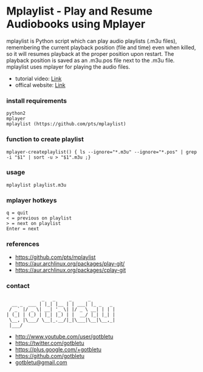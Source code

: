 # Mplaylist - Play and Resume Audiobooks using Mplayer
mplaylist is Python script which can play audio playlists (.m3u files),
remembering the current playback position (file and time) even when killed,
so it will resumes playback at the proper position upon restart. The playback
position is saved as an .m3u.pos file next to the .m3u file. mplaylist
uses mplayer for playing the audio files.
* tutorial video: [Link](https://www.youtube.com/watch?v=opra9r0-rtw)
* offical website: [Link](https://github.com/pts/mplaylist)

### install requirements
    python2
    mplayer
    mplaylist (https://github.com/pts/mplaylist)
   
### function to create playlist
    mplayer-createplaylist() { ls --ignore="*.m3u" --ignore="*.pos" | grep -i "$1" | sort -u > "$1".m3u ;}

### usage
    mplaylist playlist.m3u

### mplayer hotkeys
    q = quit
    < = previous on playlist
    > = next on playlist
    Enter = next

### references
- https://github.com/pts/mplaylist
- https://aur.archlinux.org/packages/play-git/
- https://aur.archlinux.org/packages/cplay-git


### contact

                 _   _     _      _         
      __ _  ___ | |_| |__ | | ___| |_ _   _ 
     / _` |/ _ \| __| '_ \| |/ _ \ __| | | |
    | (_| | (_) | |_| |_) | |  __/ |_| |_| |
     \__, |\___/ \__|_.__/|_|\___|\__|\__,_|
     |___/                                  

- http://www.youtube.com/user/gotbletu
- https://twitter.com/gotbletu
- https://plus.google.com/+gotbletu
- https://github.com/gotbletu
- gotbletu@gmail.com


